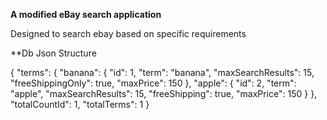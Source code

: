 **A modified eBay search application**

Designed to search ebay based on specific requirements


**Db Json Structure

{
  "terms": {
    "banana": {
      "id": 1,
      "term": "banana",
      "maxSearchResults": 15,
      "freeShippingOnly": true,
      "maxPrice": 150
    },
    "apple": {
      "id": 2,
      "term": "apple",
      "maxSearchResults": 15,
      "freeShipping": true,
      "maxPrice": 150
    }
  },
  "totalCountId": 1,
  "totalTerms": 1
}